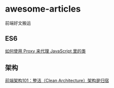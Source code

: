 # awesome-articles
前端好文搬运

## ES6

[如何使用 Proxy 来代理 JavaScript 里的类](http://mp.weixin.qq.com/s?__biz=MzA4Nzg0MDM5Nw==&mid=2247485439&idx=2&sn=540de2a5428719cb157ac4220fcc73fb&chksm=9032041da7458d0b38f9f15710b6c235173bdcfaf3f93c18a53eaa2cd7488a92dc3c193cf7f6&mpshare=1&scene=24&srcid=0629vN9bFVZF1XopmD5fEqIZ&sharer_sharetime=1593445623902&sharer_shareid=dff160b52a7c4b3d5f6e3c46521ac7e4#rd)

## 架构

[前端架构101：整洁（Clean Architecture）架构是归宿](http://mp.weixin.qq.com/s?__biz=MjM5MTA1MjAxMQ==&mid=2651237696&idx=1&sn=caae904acc569a8985f46c94a78a3288&chksm=bd4974c48a3efdd28c16716cd2e09b7b65d76b2f7b32c6bf88a30bda70d96218684444d18588&mpshare=1&scene=24&srcid=&sharer_sharetime=1593563533545&sharer_shareid=dff160b52a7c4b3d5f6e3c46521ac7e4#rd)
